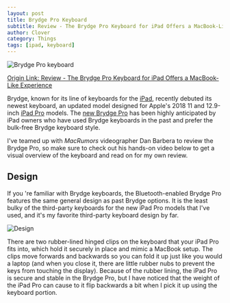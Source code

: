 ```yaml
---
layout: post
title: Brydge Pro Keyboard
subtitle: Review - The Brydge Pro Keyboard for iPad Offers a MacBook-Like Experience
author: Clover
category: Things
tags: [ipad, keyboard]
---
```


![Brydge Pro keyboard](https://cdn.macrumors.com/article-new/2019/05/brydgepro.jpg)   

[Origin Link: Review - The Brydge Pro Keyboard for iPad Offers a MacBook-Like Experience](https://www.macrumors.com/review/brydge-pro-keyboard/)

Brydge, known for its line of keyboards for the [iPad](https://www.macrumors.com/roundup/ipad/), recently debuted its newest keyboard, an updated model designed for Apple's 2018 11 and 12.9-inch [iPad Pro](https://www.macrumors.com/roundup/ipad-pro/) models. The [new Brydge Pro](http://www.pntrs.com/t/TUJGRkhJR0JGS0lMSkxCRkpFRktK?url=https%3A%2F%2Fwww.brydge.com%2Fproducts%2Fbrydge-for-ipad-pro-2018) has been highly anticipated by iPad owners who have used Brydge keyboards in the past and prefer the bulk-free Brydge keyboard style.   

I've teamed up with _MacRumors_ videographer Dan Barbera to review the Brydge Pro, so make sure to check out his hands-on video below to get a visual overview of the keyboard and read on for my own review.   

## Design

If you 're familiar with Brydge keyboards, the Bluetooth-enabled Brydge Pro features the same general design as past Brydge options. It is the least bulky of the third-party keyboards for the new iPad Pro models that I've used, and it's my favorite third-party keyboard design by far.   

![Design](https://cdn.macrumors.com/article-new/2019/05/brydgepronoipad2.jpg)

There are two rubber-lined hinged clips on the keyboard that your iPad Pro fits into, which hold it securely in place and mimic a MacBook setup. The clips move forwards and backwards so you can fold it up just like you would a laptop (and when you close it, there are little rubber nubs to prevent the keys from touching the display). Because of the rubber lining, the iPad Pro is secure and stable in the Brydge Pro, but I have noticed that the weight of the iPad Pro can cause to it flip backwards a bit when I pick it up using the keyboard portion.   
  
